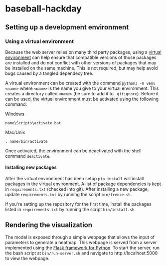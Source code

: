 # baseball-hackday

## Setting up a development environment

### Using a virtual environment

Because the web server relies on many third party packages, using a [virtual environment](https://docs.python.org/3/tutorial/venv.html) can help ensure that compatible versions of those packages are installed and do not conflict with other versions of packages that may be installed on the same machine. This is not required, but may help avoid bugs caused by a tangled dependecy tree.

A virtual environment can be created with the command `python3 -m venv <name>` where `<name>` is the name you give to your virtual environment. This creates a directory called `<name>` (be sure to add it to `.gitignore`). Before it can be used, the virtual environment must be activated using the following command:

Windows

```
name\Scripts\activate.bat
```

Mac/Unix

```
. name/bin/activate
```

Once activated, the environment can be deactivated with the shell command `deactivate`.

#### Installing new packages

After the virtual environment has been setup `pip install` will install packages in the virtual environment. A list of package dependencies is kept in `requirements.txt` (checked into git). After installing a new package, update `requirements.txt` by running the script `bin/freeze.sh`.

If you're setting up the repository for the first time, install the packages listed in `requirements.txt` by running the script `bin/install.sh`.

## Rendering the visualization

The model is exposed through a simple webpage that allows the input of parameters to generate a heatmap. This webpage is served from a server implemented using the [Flask framework for Python](https://flask.palletsprojects.com/en/1.1.x/). To start the server, run the bash script at `bin/run-server.sh` and navigate to http://localhost:5000 to view the webpage.
